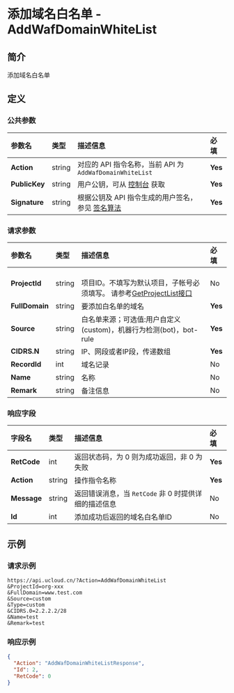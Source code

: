 # 添加域名白名单 - AddWafDomainWhiteList

## 简介

添加域名白名单









## 定义

### 公共参数

| 参数名 | 类型 | 描述信息 | 必填 |
|:---|:---|:---|:---|
| **Action**     | string  | 对应的 API 指令名称，当前 API 为 `AddWafDomainWhiteList`                        | **Yes** |
| **PublicKey**  | string  | 用户公钥，可从 [控制台](https://console.ucloud.cn/uapi/apikey) 获取                                             | **Yes** |
| **Signature**  | string  | 根据公钥及 API 指令生成的用户签名，参见 [签名算法](api/summary/signature.md)  | **Yes** |

### 请求参数

| 参数名 | 类型 | 描述信息 | 必填 |
|:---|:---|:---|:---|
| **ProjectId** | string | 	<br />项目ID。不填写为默认项目，子帐号必须填写。 请参考[GetProjectList接口](https://docs.ucloud.cn/api/summary/get_project_list) |No|
| **FullDomain** | string | 要添加白名单的域名 |**Yes**|
| **Source** | string | 白名单来源；可选值:用户自定义(custom)，机器行为检测(bot)，bot-rule |**Yes**|
| **CIDRS.N** | string | IP、网段或者IP段，传递数组 |**Yes**|
| **RecordId** | int | 域名记录 |No|
| **Name** | string | 名称 |No|
| **Remark** | string | 备注信息 |No|

### 响应字段

| 字段名 | 类型 | 描述信息 | 必填 |
|:---|:---|:---|:---|
| **RetCode** | int | 返回状态码，为 0 则为成功返回，非 0 为失败 |**Yes**|
| **Action** | string | 操作指令名称 |**Yes**|
| **Message** | string | 返回错误消息，当 `RetCode` 非 0 时提供详细的描述信息 |No|
| **Id** | int | 添加成功后返回的域名白名单ID |No|




## 示例

### 请求示例
    
```
https://api.ucloud.cn/?Action=AddWafDomainWhiteList
&ProjectId=org-xxx
&FullDomain=www.test.com
&Source=custom
&Type=custom
&CIDRS.0=2.2.2.2/28
&Name=test
&Remark=test
```

### 响应示例
    
```json
{
  "Action": "AddWafDomainWhiteListResponse",
  "Id": 2,
  "RetCode": 0
}
```





